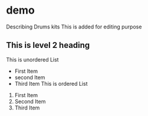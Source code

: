 # demo
Describing Drums kits
This is added for editing purpose
## This is level 2 heading
This is unordered List
- First Item
- second Item
- Third Item
This is ordered List
1. First Item 
2. Second Item
3. Third Item
